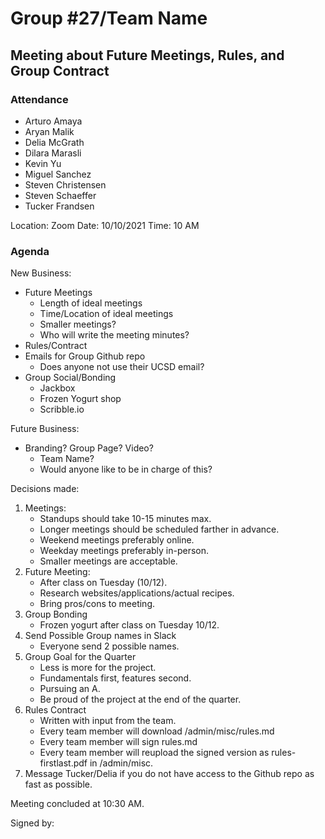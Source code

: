 # Group #27/Team Name

## Meeting about Future Meetings, Rules, and Group Contract

### Attendance

<!-- Remove the people not attending. -->

- Arturo Amaya
- Aryan Malik
- Delia McGrath
- Dilara Marasli
- Kevin Yu
- Miguel Sanchez
- Steven Christensen
- Steven Schaeffer
- Tucker Frandsen

Location: Zoom
Date: 10/10/2021
Time: 10 AM

### Agenda

New Business:

- Future Meetings
  - Length of ideal meetings
  - Time/Location of ideal meetings
  - Smaller meetings?
  - Who will write the meeting minutes?
- Rules/Contract
- Emails for Group Github repo
  - Does anyone not use their UCSD email?
- Group Social/Bonding
  - Jackbox
  - Frozen Yogurt shop
  - Scribble.io

Future Business:

- Branding? Group Page? Video?
  - Team Name?
  - Would anyone like to be in charge of this?

Decisions made:

1. Meetings:
   - Standups should take 10-15 minutes max.
   - Longer meetings should be scheduled farther in advance.
   - Weekend meetings preferably online.
   - Weekday meetings preferably in-person.
   - Smaller meetings are acceptable.
2. Future Meeting:
   - After class on Tuesday (10/12).
   - Research websites/applications/actual recipes.
   - Bring pros/cons to meeting.
3. Group Bonding
   - Frozen yogurt after class on Tuesday 10/12.
4. Send Possible Group names in Slack
   - Everyone send 2 possible names.
5. Group Goal for the Quarter
   - Less is more for the project.
   - Fundamentals first, features second.
   - Pursuing an A.
   - Be proud of the project at the end of the quarter.
6. Rules Contract
   - Written with input from the team.
   - Every team member will download /admin/misc/rules.md
   - Every team member will sign rules.md
   - Every team member will reupload the signed version as rules-firstlast.pdf in /admin/misc.
7. Message Tucker/Delia if you do not have access to the Github repo as fast as possible.

Meeting concluded at 10:30 AM.

Signed by:

<!-- REMINDER TO SAVE THE TEMPLATE AS (mmddyy-topic.md)-->

